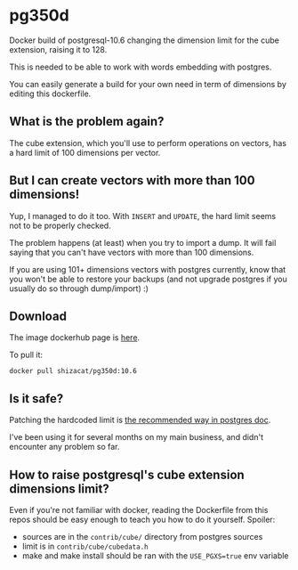 # pg350d

Docker build of postgresql-10.6 changing the dimension limit for the cube extension, raising it to 128.

This is needed to be able to work with words embedding with postgres.

You can easily generate a build for your own need in term of dimensions by editing this dockerfile.


## What is the problem again?

The cube extension, which you'll use to perform operations on vectors, has a hard limit of 100 dimensions per vector.


## But I can create vectors with more than 100 dimensions!

Yup, I managed to do it too. With `INSERT` and `UPDATE`, the hard limit seems not to be properly checked.

The problem happens (at least) when you try to import a dump. It will fail saying that you can't have
vectors with more than 100 dimensions.

If you are using 101+ dimensions vectors with postgres currently, know that you won't be able to restore
your backups (and not upgrade postgres if you usually do so through dump/import) :)



## Download

The image dockerhub page is [here](https://cloud.docker.com/repository/docker/shizacat/pg350d).

To pull it:

```
docker pull shizacat/pg350d:10.6
```


## Is it safe?

Patching the hardcoded limit is [the recommended way in postgres doc](https://www.postgresql.org/docs/10/static/cube.html#AEN169535).

I've been using it for several months on my main business, and didn't encounter any problem so far.


## How to raise postgresql's cube extension dimensions limit?

Even if you're not familiar with docker, reading the Dockerfile from this repos
should be easy enough to teach you how to do it yourself. Spoiler:

* sources are in the `contrib/cube/` directory from postgres sources
* limit is in `contrib/cube/cubedata.h`
* make and make install should be ran with the `USE_PGXS=true` env variable

